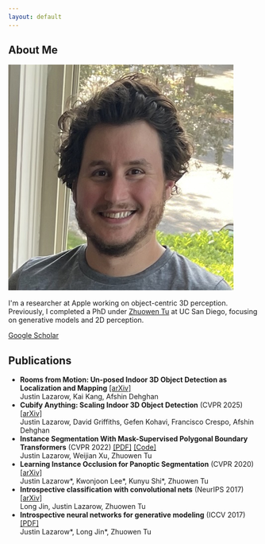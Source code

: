 ```yaml
---
layout: default
---
```


## About Me

<img class="profile-picture" src="me.jpg">

I'm a researcher at Apple working on object-centric 3D perception. Previously, I
completed a PhD under [Zhuowen Tu](https://pages.ucsd.edu/~ztu/) at UC San Diego,
focusing on generative models and 2D perception.

[Google Scholar](https://scholar.google.com/citations?user=PASh6VEAAAAJ)

## Publications

* **Rooms from Motion: Un-posed Indoor 3D Object Detection as Localization and Mapping** [\[arXiv\]](https://arxiv.org/abs/2505.23756)<br>
  Justin Lazarow, Kai Kang, Afshin Dehghan
* **Cubify Anything: Scaling Indoor 3D Object Detection** (CVPR 2025) [\[arXiv\]](https://arxiv.org/abs/2412.04458)<br>
  Justin Lazarow, David Griffiths, Gefen Kohavi, Francisco Crespo, Afshin Dehghan
* **Instance Segmentation With Mask-Supervised Polygonal Boundary Transformers** (CVPR 2022) [\[PDF\]](https://openaccess.thecvf.com/content/CVPR2022/papers/Lazarow_Instance_Segmentation_With_Mask-Supervised_Polygonal_Boundary_Transformers_CVPR_2022_paper.pdf) [\[Code\]](https://github.com/mlpc-ucsd/BoundaryFormer)<br>
  Justin Lazarow, Weijian Xu, Zhuowen Tu
* **Learning Instance Occlusion for Panoptic Segmentation** (CVPR 2020) [\[arXiv\]](https://arxiv.org/abs/1906.05896)<br>
  Justin Lazarow\*, Kwonjoon Lee\*, Kunyu Shi\*, Zhuowen Tu
* **Introspective classification with convolutional nets** (NeurIPS 2017) [\[arXiv\]](https://arxiv.org/abs/1704.07816)<br>
  Long Jin, Justin Lazarow, Zhuowen Tu
* **Introspective neural networks for generative modeling** (ICCV 2017) [\[PDF\]](https://openaccess.thecvf.com/content_ICCV_2017/papers/Lazarow_Introspective_Neural_Networks_ICCV_2017_paper.pdf)<br>
  Justin Lazarow\*, Long Jin*, Zhuowen Tu
